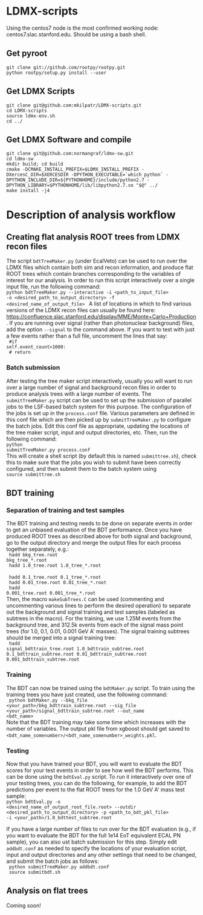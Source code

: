 # LDMX-scripts
Using the centos7 node is the most confirmed working node: centos7.slac.stanford.edu.
Should be using a bash shell.

## Get pyroot
```
git clone git://github.com/rootpy/rootpy.git
python rootpy/setup.py install --user
```

## Get LDMX Scripts
```
git clone git@github.com:mkilpatr/LDMX-scripts.git
cd LDMX-scripts
source ldmx-env.sh
cd ../
```

## Get LDMX Software and compile
```
git clone git@github.com:normangraf/ldmx-sw.git
cd ldmx-sw
mkdir build; cd build
cmake -DCMAKE_INSTALL_PREFIX=$LDMX_INSTALL_PREFIX -DXercesC_DIR=$XERCESDIR -DPYTHON_EXECUTABLE=`which python` -DPYTHON_INCLUDE_DIR=${PYTHONHOME}/include/python2.7 -DPYTHON_LIBRARY=$PYTHONHOME/lib/libpython2.7.so "$@" ../
make install -j4
```

# Description of analysis workflow

## Creating flat analysis ROOT trees from LDMX recon files
The script <code>bdtTreeMaker.py</code> (under EcalVeto) can be used to run over the LDMX files which contain both sim and recon information, and produce flat ROOT trees which contain branches corresponding to the variables of interest for our analysis. In order to run this script interactively over a single input file, run the following command: </br>
<code>python bdtTreeMaker.py --interactive -i <path_to_input_file> -o <desired_path_to_output_directory> -f <desired_name_of_output_file> </code>
A list of locations in which to find various versions of the LDMX recon files can usually be found here: https://confluence.slac.stanford.edu/display/MME/Monte+Carlo+Production.
If you are running over signal (rather than photonuclear background) files, add the option <code>--signal</code> to the command above. If you want to test with just a few events rather than a full file, uncomment the lines that say:</br>
  <code>            #if self.event_count>1000:</code></br>
  <code>            #    return</code>
  
  ### Batch submission
  After testing the tree maker script interactively, usually you will want to run over a large number of signal and background recon files in order to produce analysis trees with a large number of events. The <code>submitTreeMaker.py</code> script can be used to set up the submission of parallel jobs to the LSF-based batch system for this purpose. The configuration of the jobs is set up in the <code>process.conf</code> file. Various parameters are defined in this conf file which are then picked up by <code>submitTreeMaker.py</code> to configure the batch jobs. Edit this conf file as appropriate, updating the locations of the tree maker script, input and output directories, etc. Then, run the following command: </br>
<code>python submitTreeMaker.py process.conf</code></br>
This will create a shell script (by default this is named <code>submittree.sh</code>), check this to make sure that the jobs you wish to submit have been correctly configured, and then submit them to the batch system using </br>
<code>source submittree.sh</code>

## BDT training
### Separation of training and test samples
The BDT training and testing needs to be done on separate events in order to get an unbiased evaluation of the BDT performance. Once you have produced ROOT trees as described above for both signal and background, go to the output directory and merge the output files for each process together separately, e.g.:</br>
<code> hadd bkg_tree.root bkg_tree_\*.root </code></br>
<code> hadd 1.0_tree.root 1.0_tree_\*.root </code></br>
<code> hadd 0.1_tree.root 0.1_tree_\*.root </code></br>
<code> hadd 0.01_tree.root 0.01_tree_\*.root </code></br>
<code> hadd 0.001_tree.root 0.001_tree_\*.root </code></br>
Then, the macro <code>makeSubTrees.C</code> can be used (commenting and uncommenting various lines to perform the desired operation) to separate out the background and signal training and test samples (labeled as subtrees in the macro). For the training, we use 1.25M events from the background tree, and 312.5k events from each of the signal mass point trees (for 1.0, 0.1, 0.01, 0.001 GeV A' masses). The signal training subtrees should be merged into a signal training tree:</br>
<code> hadd signal_bdttrain_tree.root 1.0_bdttrain_subtree.root 0.1_bdttrain_subtree.root 0.01_bdttrain_subtree.root 0.001_bdttrain_subtree.root </code></br>

### Training
The BDT can now be trained using the <code>bdtMaker.py</code> script. To train using the training trees you have just created, use the following command:</br>
<code> python bdtMaker.py --bkg_file <your_path>/bkg_bdttrain_subtree.root --sig_file <your_path>/signal_bdttrain_subtree.root --out_name <bdt_name> </code></br>
Note that the BDT training may take some time which increases with the number of variables. The output pkl file from xgboost should get saved to <code><bdt_name_somenumber>/<bdt_name_somenumber>_weights.pkl</code>.
  
### Testing
Now that you have trained your BDT, you will want to evaluate the BDT scores for your test events in order to see how well the BDT performs. This can be done using the <code>bdtEval.py</code> script. To run it interactively over one of your testing trees, you can do the following, for example, to add the BDT predictions per event to the flat ROOT trees for the 1.0 GeV A' mass test sample:</br>
<code>python bdtEval.py -o <desired_name_of_output_root_file.root> --outdir <desired_path_to_output_directory> -p <path_to_bdt_pkl_file> -i <your_path>/1.0_bdttest_subtree.root</code></br>
  
If you have a large number of files to run over for the BDT evaluation (e.g., if you want to evaluate the BDT for the full 1e14 EoT equivalent ECAL PN sample), you can also ust batch submission for this step. Simply edit <code>addbdt.conf</code> as needed to specify the locations of your evaluation script, input and output directories and any other settings that need to be changed, and submit the batch jobs as follows:</br>
<code> python submitTreeMaker.py addbdt.conf</code></br>
<code> source submitbdt.sh </code>

## Analysis on flat trees
Coming soon!
